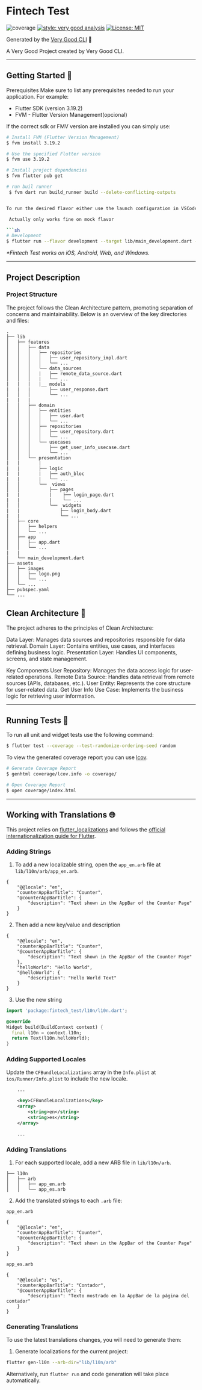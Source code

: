 # Fintech Test

![coverage][coverage_badge]
[![style: very good analysis][very_good_analysis_badge]][very_good_analysis_link]
[![License: MIT][license_badge]][license_link]

Generated by the [Very Good CLI][very_good_cli_link] 🤖

A Very Good Project created by Very Good CLI.

---

## Getting Started 🚀
Prerequisites
Make sure to list any prerequisites needed to run your application. For example:

- Flutter SDK (version 3.19.2)
- FVM - Flutter Version Management(opcional)

If the correct sdk or FMV version are installed you can simply use: 

``` sh  
# Install FVM (Flutter Version Management)
$ fvm install 3.19.2

# Use the specified Flutter version
$ fvm use 3.19.2

# Install project dependencies
$ fvm flutter pub get

# run buil runner
 $ fvm dart run build_runner build --delete-conflicting-outputs


To run the desired flavor either use the launch configuration in VSCode/Android Studio or use the following commands:

 Actually only works fine on mock flavor 

```sh
# Development
$ flutter run --flavor development --target lib/main_development.dart --dart-define=FINTECH_ENVIRONMENT=mock --dart-define=FINTECH_USE_MOCKS=true

```

_\*Fintech Test works on iOS, Android, Web, and Windows._

---

## Project Description

### Project Structure

The project follows the Clean Architecture pattern, promoting separation of concerns and maintainability. Below is an overview of the key directories and files:

```
.
├── lib
│   ├── features
│   │   ├── data
│   │   │   ├── repositories
│   │   │   │   ├── user_repository_impl.dart
│   │   │   │   └── ...
│   │   │   └── data_sources
│   │   │   |   ├── remote_data_source.dart
│   │   │   |   └── ...
|   |   |   |__ models
|   |   |       ├── user_response.dart
│   │   │       └── ...
|   |   |   
│   │   ├── domain 
│   │   │   ├── entities
│   │   │   │   ├── user.dart
│   │   │   │   └── ...
│   │   │   ├── repositories
│   │   │   │   ├── user_repository.dart
│   │   │   │   └── ...
│   │   │   └── usecases
│   │   │       ├── get_user_info_usecase.dart
│   │   │       └── ...
│   │   └── presentation
|   |       |
|   |       ├── logic
|   |       |   ├── auth_bloc
|   |       |   └── ... 
│   │       └──  views
│   │           ├── pages
|   |           |    ├── login_page.dart
|   |           |    └── ... 
│   │           └──  widgets
|   |               ├── login_body.dart
|   |               └── ...       
│   ├── core
│   │   ├── helpers
│   │   └── ...
│   ├── app
│   │   ├── app.dart
│   │   └── ... 
|   |   
│   └── main_development.dart
├── assets
│   ├── images
│   │   ├── logo.png
│   │   └── ...
│   └── ...
├── pubspec.yaml
└── ...

```
## Clean Architecture 🧽
The project adheres to the principles of Clean Architecture:

Data Layer: Manages data sources and repositories responsible for data retrieval.
Domain Layer: Contains entities, use cases, and interfaces defining business logic.
Presentation Layer: Handles UI components, screens, and state management.

Key Components
User Repository: Manages the data access logic for user-related operations.
Remote Data Source: Handles data retrieval from remote sources (APIs, databases, etc.).
User Entity: Represents the core structure for user-related data.
Get User Info Use Case: Implements the business logic for retrieving user information.

---


## Running Tests 🧪

To run all unit and widget tests use the following command:

```sh
$ flutter test --coverage --test-randomize-ordering-seed random
```

To view the generated coverage report you can use [lcov](https://github.com/linux-test-project/lcov).

```sh
# Generate Coverage Report
$ genhtml coverage/lcov.info -o coverage/

# Open Coverage Report
$ open coverage/index.html
```

---

## Working with Translations 🌐

This project relies on [flutter_localizations][flutter_localizations_link] and follows the [official internationalization guide for Flutter][internationalization_link].

### Adding Strings

1. To add a new localizable string, open the `app_en.arb` file at `lib/l10n/arb/app_en.arb`.

```arb
{
    "@@locale": "en",
    "counterAppBarTitle": "Counter",
    "@counterAppBarTitle": {
        "description": "Text shown in the AppBar of the Counter Page"
    }
}
```

2. Then add a new key/value and description

```arb
{
    "@@locale": "en",
    "counterAppBarTitle": "Counter",
    "@counterAppBarTitle": {
        "description": "Text shown in the AppBar of the Counter Page"
    },
    "helloWorld": "Hello World",
    "@helloWorld": {
        "description": "Hello World Text"
    }
}
```

3. Use the new string

```dart
import 'package:fintech_test/l10n/l10n.dart';

@override
Widget build(BuildContext context) {
  final l10n = context.l10n;
  return Text(l10n.helloWorld);
}
```

### Adding Supported Locales

Update the `CFBundleLocalizations` array in the `Info.plist` at `ios/Runner/Info.plist` to include the new locale.

```xml
    ...

    <key>CFBundleLocalizations</key>
	<array>
		<string>en</string>
		<string>es</string>
	</array>

    ...
```

### Adding Translations

1. For each supported locale, add a new ARB file in `lib/l10n/arb`.

```
├── l10n
│   ├── arb
│   │   ├── app_en.arb
│   │   └── app_es.arb
```

2. Add the translated strings to each `.arb` file:

`app_en.arb`

```arb
{
    "@@locale": "en",
    "counterAppBarTitle": "Counter",
    "@counterAppBarTitle": {
        "description": "Text shown in the AppBar of the Counter Page"
    }
}
```

`app_es.arb`

```arb
{
    "@@locale": "es",
    "counterAppBarTitle": "Contador",
    "@counterAppBarTitle": {
        "description": "Texto mostrado en la AppBar de la página del contador"
    }
}
```

### Generating Translations

To use the latest translations changes, you will need to generate them:

1. Generate localizations for the current project:

```sh
flutter gen-l10n --arb-dir="lib/l10n/arb"
```

Alternatively, run `flutter run` and code generation will take place automatically.

[coverage_badge]: coverage_badge.svg
[flutter_localizations_link]: https://api.flutter.dev/flutter/flutter_localizations/flutter_localizations-library.html
[internationalization_link]: https://flutter.dev/docs/development/accessibility-and-localization/internationalization
[license_badge]: https://img.shields.io/badge/license-MIT-blue.svg
[license_link]: https://opensource.org/licenses/MIT
[very_good_analysis_badge]: https://img.shields.io/badge/style-very_good_analysis-B22C89.svg
[very_good_analysis_link]: https://pub.dev/packages/very_good_analysis
[very_good_cli_link]: https://github.com/VeryGoodOpenSource/very_good_cli
